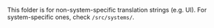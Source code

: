This folder is for non-system-specific translation strings (e.g. UI). For system-specific ones, check `/src/systems/`.
